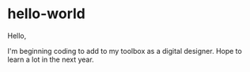 # hello-world

Hello,

I'm beginning coding to add to my toolbox as a digital designer.
Hope to learn a lot in the next year.
